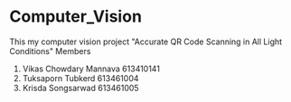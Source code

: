 # Computer_Vision
This my computer vision project "Accurate QR Code Scanning in All Light Conditions"
Members
1) Vikas Chowdary Mannava 613410141
2) Tuksaporn Tubkerd 613461004
3) Krisda Songsarwad 613461005



